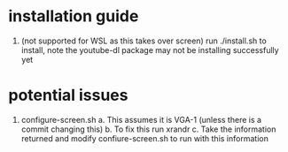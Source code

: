 # installation guide

1. (not supported for WSL as this takes over screen) run ./install.sh to install, note the youtube-dl package may not be installing successfully yet


# potential issues
1. configure-screen.sh
	a. This assumes it is VGA-1 (unless there is a commit changing this)
	b. To fix this run xrandr
	c. Take the information returned and modify confiure-screen.sh to run with this information

